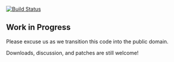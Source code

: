 [![Build Status](https://travis-ci.org/simp/pupmod-simp-upstart.svg)](https://travis-ci.org/simp/pupmod-simp-upstart)

## Work in Progress

Please excuse us as we transition this code into the public domain.

Downloads, discussion, and patches are still welcome!
